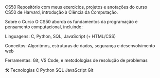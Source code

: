 CS50
Repositório com meus exercícios, projetos e anotações do curso CS50 de Harvard, introdução à Ciência da Computação.

Sobre o Curso
O CS50 aborda os fundamentos da programação e pensamento computacional, incluindo:

Linguagens: C, Python, SQL, JavaScript (+ HTML/CSS)

Conceitos: Algoritmos, estruturas de dados, segurança e desenvolvimento web

Ferramentas: Git, VS Code, e metodologias de resolução de problemas

🛠 Tecnologias
C Python SQL JavaScript Git
